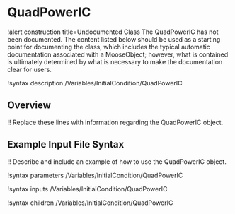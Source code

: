 # QuadPowerIC

!alert construction title=Undocumented Class
The QuadPowerIC has not been documented. The content listed below should be used as a starting point for
documenting the class, which includes the typical automatic documentation associated with a
MooseObject; however, what is contained is ultimately determined by what is necessary to make the
documentation clear for users.

!syntax description /Variables/InitialCondition/QuadPowerIC

## Overview

!! Replace these lines with information regarding the QuadPowerIC object.

## Example Input File Syntax

!! Describe and include an example of how to use the QuadPowerIC object.

!syntax parameters /Variables/InitialCondition/QuadPowerIC

!syntax inputs /Variables/InitialCondition/QuadPowerIC

!syntax children /Variables/InitialCondition/QuadPowerIC
